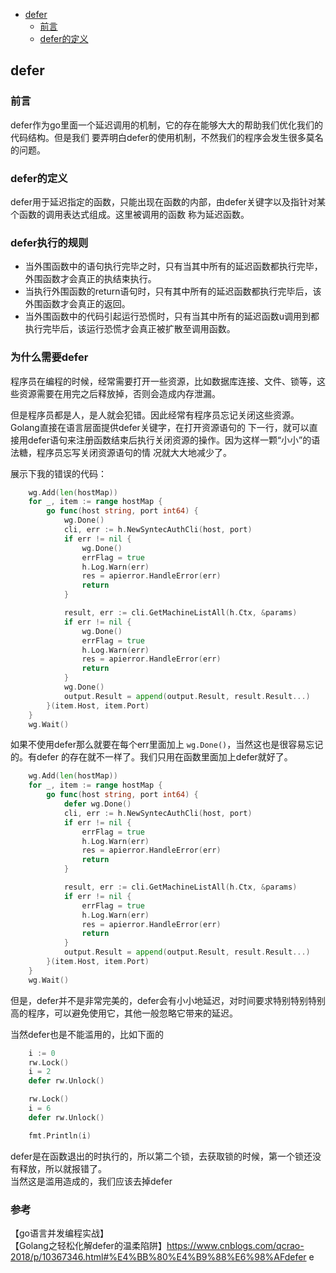 - [defer](#defer)
  * [前言](#前言)
  * [defer的定义](#defer)

## defer

### 前言

defer作为go里面一个延迟调用的机制，它的存在能够大大的帮助我们优化我们的代码结构。但是我们
要弄明白defer的使用机制，不然我们的程序会发生很多莫名的问题。

### defer的定义 

defer用于延迟指定的函数，只能出现在函数的内部，由defer关键字以及指针对某个函数的调用表达式组成。这里被调用的函数
称为延迟函数。

### defer执行的规则

- 当外围函数中的语句执行完毕之时，只有当其中所有的延迟函数都执行完毕，外围函数才会真正的执结束执行。
- 当执行外围函数的return语句时，只有其中所有的延迟函数都执行完毕后，该外围函数才会真正的返回。
- 当外围函数中的代码引起运行恐慌时，只有当其中所有的延迟函数u调用到都执行完毕后，该运行恐慌才会真正被扩散至调用函数。

### 为什么需要defer

程序员在编程的时候，经常需要打开一些资源，比如数据库连接、文件、锁等，这些资源需要在用完之后释放掉，否则会造成内存泄漏。  

但是程序员都是人，是人就会犯错。因此经常有程序员忘记关闭这些资源。Golang直接在语言层面提供defer关键字，在打开资源语句的
下一行，就可以直接用defer语句来注册函数结束后执行关闭资源的操作。因为这样一颗“小小”的语法糖，程序员忘写关闭资源语句的情
况就大大地减少了。  

展示下我的错误的代码：  

````go
	wg.Add(len(hostMap))
	for _, item := range hostMap {
		go func(host string, port int64) {
			wg.Done()
			cli, err := h.NewSyntecAuthCli(host, port)
			if err != nil {
				wg.Done()
				errFlag = true
				h.Log.Warn(err)
				res = apierror.HandleError(err)
				return
			}

			result, err := cli.GetMachineListAll(h.Ctx, &params)
			if err != nil {
				wg.Done()
				errFlag = true
				h.Log.Warn(err)
				res = apierror.HandleError(err)
				return
			}
			wg.Done()
			output.Result = append(output.Result, result.Result...)
		}(item.Host, item.Port)
	}
	wg.Wait()
````
如果不使用defer那么就要在每个err里面加上 `wg.Done()`，当然这也是很容易忘记的。有defer
的存在就不一样了。我们只用在函数里面加上defer就好了。

````go
	wg.Add(len(hostMap))
	for _, item := range hostMap {
		go func(host string, port int64) {
			defer wg.Done()
			cli, err := h.NewSyntecAuthCli(host, port)
			if err != nil {
				errFlag = true
				h.Log.Warn(err)
				res = apierror.HandleError(err)
				return
			}

			result, err := cli.GetMachineListAll(h.Ctx, &params)
			if err != nil {
				errFlag = true
				h.Log.Warn(err)
				res = apierror.HandleError(err)
				return
			}
			output.Result = append(output.Result, result.Result...)
		}(item.Host, item.Port)
	}
	wg.Wait()
````
但是，defer并不是非常完美的，defer会有小小地延迟，对时间要求特别特别特别高的程序，可以避免使用它，其他一般忽略它带来的延迟。

当然defer也是不能滥用的，比如下面的  
````go
	i := 0
	rw.Lock()
	i = 2
	defer rw.Unlock()

	rw.Lock()
	i = 6
	defer rw.Unlock()

	fmt.Println(i)
````
defer是在函数退出的时执行的，所以第二个锁，去获取锁的时候，第一个锁还没有释放，所以就报错了。  
当然这是滥用造成的，我们应该去掉defer



### 参考
【go语言并发编程实战】   
【Golang之轻松化解defer的温柔陷阱】https://www.cnblogs.com/qcrao-2018/p/10367346.html#%E4%BB%80%E4%B9%88%E6%98%AFdefer  e